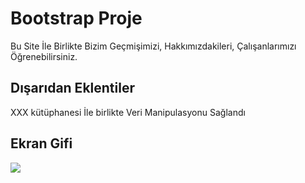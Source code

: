 <h1>Bootstrap Proje</h1>

Bu Site İle Birlikte Bizim Geçmişimizi, Hakkımızdakileri, Çalışanlarımızı Öğrenebilirsiniz.

<h2>Dışarıdan Eklentiler</h2>

XXX kütüphanesi İle birlikte Veri Manipulasyonu Sağlandı

<h2>Ekran Gifi</h2>

![](btsekran.gif)
